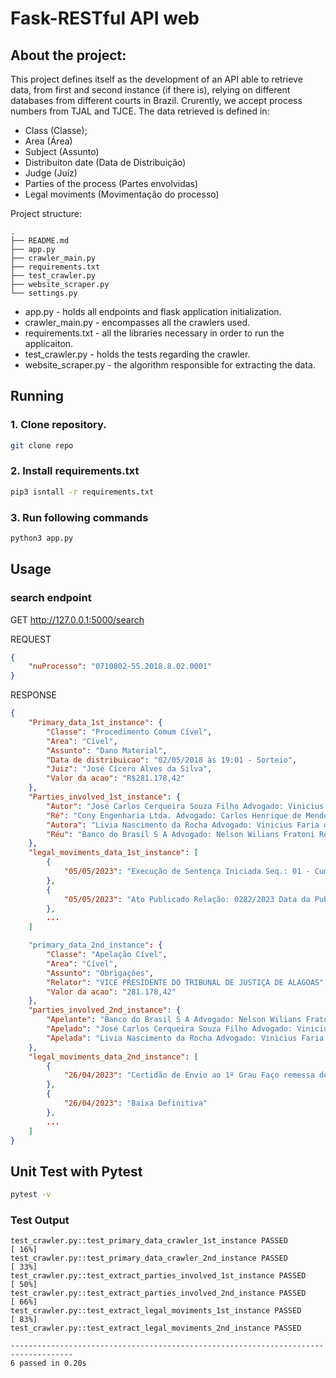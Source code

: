# Fask-RESTful API web
 ## About the project:
This project defines itself as the development of an API able to retrieve data, from first and second instance (if there is), relying on different databases from different courts in Brazil. Crurently, we accept process numbers from TJAL and TJCE. The data retrieved is defined in:
* Class (Classe);
* Area (Área)
* Subject (Assunto)
* Distribuiton date (Data de Distribuição)
* Judge (Juíz)
* Parties of the process (Partes envolvidas)
* Legal moviments (Movimentação do processo)


Project structure:
```
.
├── README.md
├── app.py
├── crawler_main.py
├── requirements.txt
├── test_crawler.py
├── website_scraper.py
└── settings.py
```

* app.py - holds all endpoints and flask application initialization.
* crawler_main.py - encompasses all the crawlers used.
* requirements.txt - all the libraries necessary in order to run the applicaiton.
* test_crawler.py - holds the tests regarding the crawler.
* website_scraper.py - the algorithm responsible for extracting the data.

## Running 


### 1. Clone repository.
```bash
git clone repo
```

### 2. Install requirements.txt
```bash
pip3 isntall -r requirements.txt
```

### 3. Run following commands
```bash
python3 app.py
```

## Usage
### search endpoint
GET http://127.0.0.1:5000/search

REQUEST
```json
{
	"nuProcesso": "0710802-55.2018.8.02.0001"
}
```

RESPONSE
```json
{
	"Primary_data_1st_instance": {
		"Classe": "Procedimento Comum Cível",
		"Area": "Cível",
		"Assunto": "Dano Material",
		"Data de distribuicao": "02/05/2018 às 19:01 - Sorteio",
		"Juiz": "José Cícero Alves da Silva",
		"Valor da acao": "R$281.178,42"
	},
	"Parties_involved_1st_instance": {
		"Autor": "José Carlos Cerqueira Souza Filho Advogado: Vinicius Faria de Cerqueira",
		"Ré": "Cony Engenharia Ltda. Advogado: Carlos Henrique de Mendonça Brandão Advogado: Guilherme Freire Furtado Advogada: Maria Eugênia Barreiros de Mello Advogado: Vítor Reis de Araujo Carvalho",
		"Autora": "Livia Nascimento da Rocha Advogado: Vinicius Faria de Cerqueira",
		"Réu": "Banco do Brasil S A Advogado: Nelson Wilians Fratoni Rodrigues"
	},
	"legal_moviments_data_1st_instance": [
		{
			"05/05/2023": "Execução de Sentença Iniciada Seq.: 01 - Cumprimento de sentença"
		},
		{
			"05/05/2023": "Ato Publicado Relação: 0282/2023 Data da Publicação: 08/05/2023 Número do Diário: 3296"
		},
        ...
    ]

    "primary_data_2nd_instance": {
		"Classe": "Apelação Cível",
		"Area": "Cível",
		"Assunto": "Obrigações",
		"Relator": "VICE PRESIDENTE DO TRIBUNAL DE JUSTIÇA DE ALAGOAS",
		"Valor da acao": "281.178,42"
	},
	"parties_involved_2nd_instance": {
		"Apelante": "Banco do Brasil S A Advogado: Nelson Wilians Fratoni Rodrigues",
		"Apelado": "José Carlos Cerqueira Souza Filho Advogado: Vinicius Faria de Cerqueira",
		"Apelada": "Livia Nascimento da Rocha Advogado: Vinicius Faria de Cerqueira"
	},
	"legal_moviments_data_2nd_instance": [
		{
			"26/04/2023": "Certidão de Envio ao 1º Grau Faço remessa dos presentes autos à Origem."
		},
		{
			"26/04/2023": "Baixa Definitiva"
		},
        ...
    ]
}
```

## Unit Test with Pytest
```bash
pytest -v
```

### Test Output
```
test_crawler.py::test_primary_data_crawler_1st_instance PASSED                                                                                                                                                                                                                                                   [ 16%]
test_crawler.py::test_primary_data_crawler_2nd_instance PASSED                                                                                                                                                                                                                                                   [ 33%]
test_crawler.py::test_extract_parties_involved_1st_instance PASSED                                                                                                                                                                                                                                               [ 50%]
test_crawler.py::test_extract_parties_involved_2nd_instance PASSED                                                                                                                                                                                                                                               [ 66%]
test_crawler.py::test_extract_legal_moviments_1st_instance PASSED                                                                                                                                                                                                                                                [ 83%]
test_crawler.py::test_extract_legal_moviments_2nd_instance PASSED    

------------------------------------------------------------------------------------
6 passed in 0.20s
```
